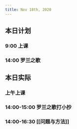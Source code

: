 ```yaml
---
title: Nov 18th, 2020
---
```


## 本日计划
### 9:00 上课
### 14:00 罗兰之歌
## 本日实际
### 上午上课
### 14:00-15:00 罗兰之歌打小抄
### 14:00-16:30 [[问题与方法]]
### 
